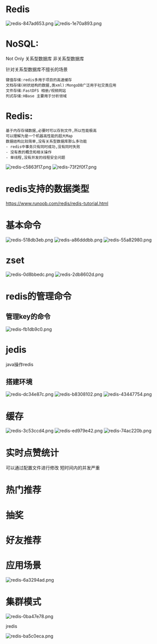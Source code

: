 # Redis

<img alt="redis-847ad653.png" src="assets/redis-847ad653.png" width="" height="" >

<img alt="redis-1e70a893.png" src="assets/redis-1e70a893.png" width="" height="" >

# NoSQL:
Not Only 关系型数据库
非关系型数据库

针对关系型数据库不擅长的场景
```
键值存储:redis多用于项目的高速缓存
文档存储(树状结构的数据,类xml):MongoDB广泛用于社交类应用
文件存储:FastDFS 相册/视频网站
列式存储:HBase 主要用于分析领域
```

# Redis:
```
基于内存存储数据,必要时可以存到文件,所以性能极高
可以理解为是一个机器高性能的超大Map
数据结构比较简单,没有关系型数据库那么多功能
- redis中事务只有同时成功,没有同时失败
- 没有表的概念和相关操作
- 单线程,没有并发的线程安全问题
```

<img alt="redis-c5863f17.png" src="assets/redis-c5863f17.png" width="" height="" >

<img alt="redis-73f2f0f7.png" src="assets/redis-73f2f0f7.png" width="" height="" >

# redis支持的数据类型
https://www.runoob.com/redis/redis-tutorial.html

# 基本命令
<img alt="redis-518db3eb.png" src="assets/redis-518db3eb.png" width="" height="" >

<img alt="redis-a86dddbb.png" src="assets/redis-a86dddbb.png" width="" height="" >


<img alt="redis-55a82980.png" src="assets/redis-55a82980.png" width="" height="" >

# zset
<img alt="redis-0d8bbedc.png" src="assets/redis-0d8bbedc.png" width="" height="" >

<img alt="redis-2db8602d.png" src="assets/redis-2db8602d.png" width="" height="" >

# redis的管理命令
## 管理key的命令

<img alt="redis-fb1db9c0.png" src="assets/redis-fb1db9c0.png" width="" height="" >

# jedis
java操作redis
## 搭建环境

<img alt="redis-dc34e87c.png" src="assets/redis-dc34e87c.png" width="" height="" >

<img alt="redis-b8308102.png" src="assets/redis-b8308102.png" width="" height="" >

<img alt="redis-43447754.png" src="assets/redis-43447754.png" width="" height="" >

# 缓存
<img alt="redis-3c53ccd4.png" src="assets/redis-3c53ccd4.png" width="" height="" >

<img alt="redis-ed979e42.png" src="assets/redis-ed979e42.png" width="" height="" >

<img alt="redis-74ac220b.png" src="assets/redis-74ac220b.png" width="" height="" >

# 实时点赞统计
 可以通过配置文件进行修改
 短时间内的并发严重

# 热门推荐
# 抽奖
# 好友推荐

# 应用场景
<img alt="redis-6a3294ad.png" src="assets/redis-6a3294ad.png" width="" height="" >

# 集群模式

<img alt="redis-0ba47e78.png" src="assets/redis-0ba47e78.png" width="" height="" >

jredis

<img alt="redis-ba5c0eca.png" src="assets/redis-ba5c0eca.png" width="" height="" >
